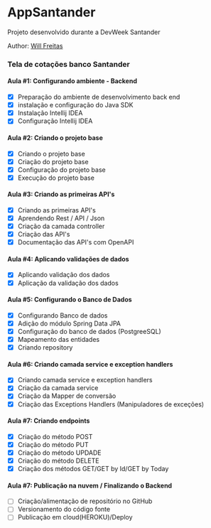 # AppSantander
Projeto desenvolvido durante a DevWeek Santander

Author: [Will Freitas](https://github.com/WdvOps)

### Tela de cotações banco Santander

#### Aula #1: Configurando ambiente - Backend

 - [x] Preparação do ambiente de desenvolvimento back end
 - [x] instalação e configuração do Java SDK
 - [x] Instalação  Intellij IDEA
 - [x] Configuração Intellij IDEA

#### Aula #2: Criando o projeto base

 - [x] Criando o projeto base
 - [x] Criação do projeto base
 - [x] Configuração do projeto base
 - [x] Execução do projeto base

#### Aula #3: Criando as primeiras API's

 - [x] Criando as primeiras API's
 - [x] Aprendendo Rest / API / Json
 - [x] Criação da camada controller
 - [x] Criação das API's
 - [x] Documentação das API's com OpenAPI

#### Aula #4: Aplicando validações de dados

 - [x] Aplicando validação dos dados 
 - [x] Aplicação da validação dos dados

#### Aula #5: Configurando o Banco de Dados

 - [x] Configurando Banco de dados
 - [x] Adição do módulo Spring Data JPA
 - [x] Configuração do banco de dados (PostgreeSQL)
 - [x] Mapeamento das entidades
 - [x] Criando repository

#### Aula #6: Criando camada service e exception handlers

 - [x] Criando camada service e exception handlers
 - [x] Criação da camada service
 - [x] Criação da Mapper de conversão
 - [x] Criação das Exceptions Handlers (Manipuladores de exceções)

#### Aula #7: Criando endpoints 

- [x] Criação do método POST
- [x] Criação do método PUT
- [x] Criação do método UPDADE
- [x] Criação do método DELETE
- [x] Criação dos métodos GET/GET by Id/GET by Today

#### Aula #7: Publicação na nuvem / Finalizando o Backend

- [ ] Criação/alimentação de repositório no GitHub
- [ ] Versionamento do código fonte
- [ ] Publicação em cloud(HEROKU)/Deploy
